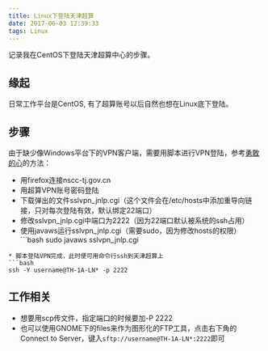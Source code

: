 ```yaml
---
title: Linux下登陆天津超算
date: 2017-06-03 12:39:33
tags: Linux
---
```


记录我在CentOS下登陆天津超算中心的步骤。

<!--more-->

## 缘起

日常工作平台是CentOS, 有了超算账号以后自然也想在Linux底下登陆。

## 步骤

由于缺少像Windows平台下的VPN客户端，需要用脚本进行VPN登陆，参考[勇敢的心][]的方法：

* 用firefox连接nscc-tj.gov.cn
* 用超算VPN账号密码登陆
* 下载弹出的文件sslvpn_jnlp.cgi（这个文件会在/etc/hosts中添加重导向链接，只对每次登陆有效，默认绑定22端口）
* 修改sslvpn_jnlp.cgi中端口为2222（因为22端口默认被系统的ssh占用）
* 使用javaws运行sslvpn_jnlp.cgi（需要sudo，因为修改hosts的权限）```bash
sudo javaws sslvpn_jnlp.cgi
```
* 脚本登陆VPN完成，此时便可用命令行ssh到天津超算上
```bash
ssh -Y username@TH-1A-LN* -p 2222
```

## 工作相关

* 想要用scp传文件，指定端口的时候要加-P 2222
* 也可以使用GNOME下的files来作为图形化的FTP工具，点击右下角的Connect to Server，键入```sftp://username@TH-1A-LN*:2222```即可





[勇敢的心]: http://goodluck1982.blog.sohu.com/251615859.html
